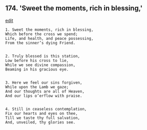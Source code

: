 
## 174.  'Sweet the moments, rich in blessing,'
[edit](https://docs.google.com/document/d/1Nrf5CHoPKmsgF7oXLDV4JbOn1MueymXW/edit?mode=html)



    1. Sweet the moments, rich in blessing,
    Which before the cross we spend;
    Life, and health, and peace possessing,
    From the sinner’s dying Friend.


    2. Truly blessed is this station,
    Low before his cross to lie,
    While we see divine compassion,
    Beaming in his gracious eye.


    3. Here we feel our sins forgiven,
    While upon the Lamb we gaze;
    And our thoughts are all of Heaven,
    And our lips o’erflow with praise.


    4. Still in ceaseless contemplation,
    Fix our hearts and eyes on thee,
    Till we taste thy full salvation,
    And, unveiled, thy glories see.
